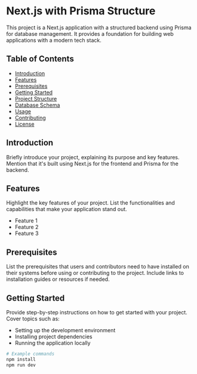 # Next.js with Prisma Structure

This project is a Next.js application with a structured backend using Prisma for database management. It provides a foundation for building web applications with a modern tech stack.

## Table of Contents

- [Introduction](#introduction)
- [Features](#features)
- [Prerequisites](#prerequisites)
- [Getting Started](#getting-started)
- [Project Structure](#project-structure)
- [Database Schema](#database-schema)
- [Usage](#usage)
- [Contributing](#contributing)
- [License](#license)

## Introduction

Briefly introduce your project, explaining its purpose and key features. Mention that it's built using Next.js for the frontend and Prisma for the backend.

## Features

Highlight the key features of your project. List the functionalities and capabilities that make your application stand out.

- Feature 1
- Feature 2
- Feature 3

## Prerequisites

List the prerequisites that users and contributors need to have installed on their systems before using or contributing to the project. Include links to installation guides or resources if needed.

## Getting Started

Provide step-by-step instructions on how to get started with your project. Cover topics such as:

- Setting up the development environment
- Installing project dependencies
- Running the application locally

```bash
# Example commands
npm install
npm run dev
```
